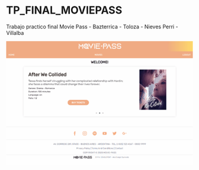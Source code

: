 # TP_FINAL_MOVIEPASS
Trabajo practico final Movie Pass - Bazterrica - Toloza - Nieves Perri - Villalba

![](MoviePass.Gif)
